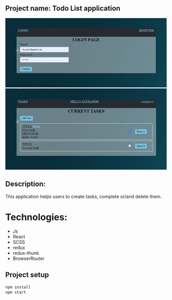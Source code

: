 ## Project name: Todo List application
<img src="./PrtSc_2.png" alt="img"/>
<img src="./PrtSc_1.jpg" alt="img"/>

## Description: 
This application helps users to create tasks, complete or/and delete them.

# Technologies:
- Js
- React
- SCSS
- redux
- redux-thunk
- BrowserRouter

## Project setup

```
npm install
npm start
```
